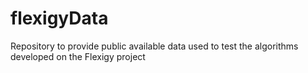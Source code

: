 # flexigyData
Repository to provide public available data used to test the algorithms developed on the Flexigy project
